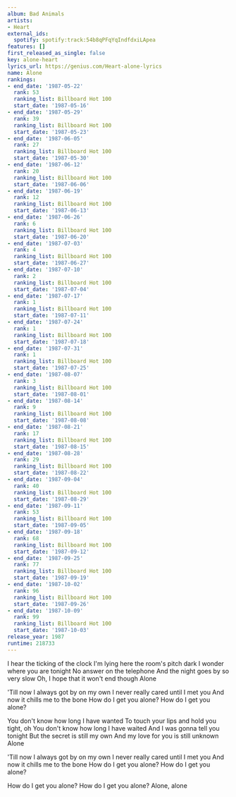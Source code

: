 ```yaml
---
album: Bad Animals
artists:
- Heart
external_ids:
  spotify: spotify:track:54b8qPFqYqIndfdxiLApea
features: []
first_released_as_single: false
key: alone-heart
lyrics_url: https://genius.com/Heart-alone-lyrics
name: Alone
rankings:
- end_date: '1987-05-22'
  rank: 53
  ranking_list: Billboard Hot 100
  start_date: '1987-05-16'
- end_date: '1987-05-29'
  rank: 39
  ranking_list: Billboard Hot 100
  start_date: '1987-05-23'
- end_date: '1987-06-05'
  rank: 27
  ranking_list: Billboard Hot 100
  start_date: '1987-05-30'
- end_date: '1987-06-12'
  rank: 20
  ranking_list: Billboard Hot 100
  start_date: '1987-06-06'
- end_date: '1987-06-19'
  rank: 12
  ranking_list: Billboard Hot 100
  start_date: '1987-06-13'
- end_date: '1987-06-26'
  rank: 6
  ranking_list: Billboard Hot 100
  start_date: '1987-06-20'
- end_date: '1987-07-03'
  rank: 4
  ranking_list: Billboard Hot 100
  start_date: '1987-06-27'
- end_date: '1987-07-10'
  rank: 2
  ranking_list: Billboard Hot 100
  start_date: '1987-07-04'
- end_date: '1987-07-17'
  rank: 1
  ranking_list: Billboard Hot 100
  start_date: '1987-07-11'
- end_date: '1987-07-24'
  rank: 1
  ranking_list: Billboard Hot 100
  start_date: '1987-07-18'
- end_date: '1987-07-31'
  rank: 1
  ranking_list: Billboard Hot 100
  start_date: '1987-07-25'
- end_date: '1987-08-07'
  rank: 3
  ranking_list: Billboard Hot 100
  start_date: '1987-08-01'
- end_date: '1987-08-14'
  rank: 9
  ranking_list: Billboard Hot 100
  start_date: '1987-08-08'
- end_date: '1987-08-21'
  rank: 17
  ranking_list: Billboard Hot 100
  start_date: '1987-08-15'
- end_date: '1987-08-28'
  rank: 29
  ranking_list: Billboard Hot 100
  start_date: '1987-08-22'
- end_date: '1987-09-04'
  rank: 40
  ranking_list: Billboard Hot 100
  start_date: '1987-08-29'
- end_date: '1987-09-11'
  rank: 53
  ranking_list: Billboard Hot 100
  start_date: '1987-09-05'
- end_date: '1987-09-18'
  rank: 68
  ranking_list: Billboard Hot 100
  start_date: '1987-09-12'
- end_date: '1987-09-25'
  rank: 77
  ranking_list: Billboard Hot 100
  start_date: '1987-09-19'
- end_date: '1987-10-02'
  rank: 96
  ranking_list: Billboard Hot 100
  start_date: '1987-09-26'
- end_date: '1987-10-09'
  rank: 99
  ranking_list: Billboard Hot 100
  start_date: '1987-10-03'
release_year: 1987
runtime: 218733
---
```

I hear the ticking of the clock
I'm lying here the room's pitch dark
I wonder where you are tonight
No answer on the telephone
And the night goes by so very slow
Oh, I hope that it won't end though
Alone


'Till now I always got by on my own
I never really cared until I met you
And now it chills me to the bone
How do I get you alone?
How do I get you alone?


You don't know how long I have wanted
To touch your lips and hold you tight, oh
You don't know how long I have waited
And I was gonna tell you tonight
But the secret is still my own
And my love for you is still unknown
Alone


'Till now I always got by on my own
I never really cared until I met you
And now it chills me to the bone
How do I get you alone?
How do I get you alone?

How do I get you alone?
How do I get you alone?
Alone, alone
